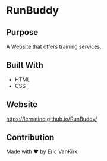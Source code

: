 # RunBuddy

## Purpose

A Website that offers training services.

## Built With

* HTML
* CSS

## Website

https://lernatino.github.io/RunBuddy/

## Contribution

Made with ❤️ by Eric VanKirk
